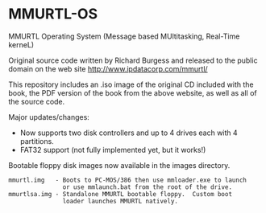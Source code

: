 # MMURTL-OS
MMURTL Operating System (Message based MUltitasking, Real-Time kerneL)

Original source code written by Richard Burgess and released to the public
domain on the web site http://www.ipdatacorp.com/mmurtl/

This repository includes an .iso image of the original CD included with
the book, the PDF version of the book from the above website, as well as
all of the source code.

Major updates/changes:

* Now supports two disk controllers and up to 4 drives each with 4 partitions.
* FAT32 support (not fully implemented yet, but it works!)

Bootable floppy disk images now available in the images directory.

    mmurtl.img   - Boots to PC-MOS/386 then use mmloader.exe to launch
                   or use mmlaunch.bat from the root of the drive.
    mmurtlsa.img - Standalone MMURTL bootable floppy.  Custom boot
                   loader launches MMURTL natively.
